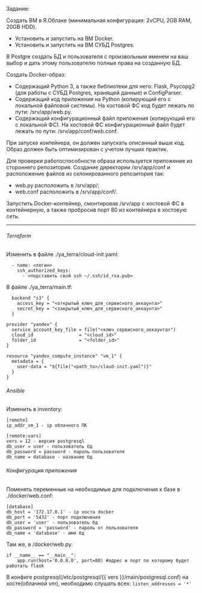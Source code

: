 Задание:

Создать ВМ в Я.Облаке (минимальная конфигурация: 2vCPU, 2GB RAM, 20GB HDD).
- Установить и запустить на ВМ Docker.
- Установить и запустить на ВМ СУБД Postgres.
  
В Postgre создать БД и пользователя с произвольным именем на ваш выбор и дать этому пользователю полные права на созданную БД.

Создать Docker-образ:
- Содержащий Python 3, а также библиотеки для него: Flask, Psycopg2 (для работы с СУБД Postgres, хранящей данные) и ConfigParser.
- Содержащий код приложения на Python (копирующий его с локальной файловой системы). На хостовой ФС код будет лежать по пути: /srv/app/web.py.
- Содержащий конфигурационный файл приложения (копирующий его с локальной ФС). На хостовой ФС конфигурационный файл будет лежать по пути: /srv/app/conf/web.conf.

При запуске контейнера, он должен запускать описанный выше код. Образ должен быть оптимизирован с учетом лучших практик.

Для проверки работоспособности образа используется приложение из стороннего репозитория. Создание директории /srv/app/conf и расположение файлов из склонированного репозитория так:
- web.py расположить в /srv/app/;
- web.conf расположить в /srv/app/conf/.

Запустить Docker-контейнер, смонтировав /srv/app с хостовой ФС в контейнерную, а также пробросив порт 80 из контейнера в хостовую сеть.

---

###### Terraform
Изменить в файле ./ya_terra/cloud-init.yaml:

```
  - name: <логин>
    ssh_authorized_keys:
      - <подставить свой ssh ~/.ssh/id_rsa.pub>
```

В файле ./ya_terra/main.tf:
```
  backend "s3" {
    access_key = "<открытый_ключ_для_сервисного_аккаунта>"
    secret_key = "<закрытый_ключ_для_сервисного_аккаунта>"
  }

provider "yandex" {
  service_account_key_file = file("<ключ_сервисного_аккаунта>")
  cloud_id                 = "<cloud_id>"
  folder_id                = "<folder_id>"
}

resource "yandex_compute_instance" "vm_1" {
  metadata = {
    user-data = "${file("<path_to>/cloud-init.yaml")}"
  }
}
```

###### Ansible

Изменить в inventory:
```
[remote]
ip_addr_vm_1 - ip облачного ПК

[remote:vars]
vers = 12 - версия postgresql
db_user = user - пользователь бд
db_password = password - пароль пользователя
db_name = database - название бд
```
######  Конфигурация приложения

Поменять переменные на необходимые для подключения к базе в ./docker/web.conf:
```
[database]
db_host = '172.17.0.1' - ip хоста docker
db_port = '5432' - порт подключения
db_user = 'user' - пользователь бд
db_password = 'password' - пароль от пользователя
db_name = 'database' - имя бд
```

Там же, в /docker/web.py:
```
if __name__ == "__main__":
    app.run(host='0.0.0.0', port=80) #адрес и порт по которому будет работать flask
```

В конфиге postgresql(/etc/postgresql/{{ vers }}/main/postgresql.conf) на хосте(облачной vm), необходимо слушать всех: `listen_addresses = '*'`

